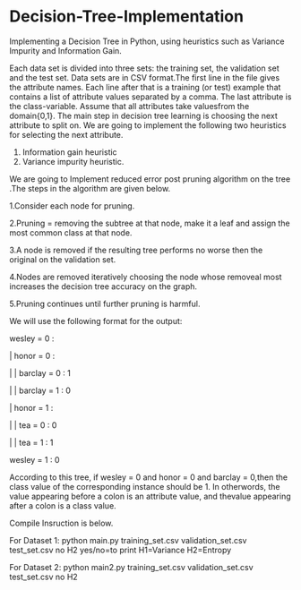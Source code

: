 # Decision-Tree-Implementation
Implementing a Decision Tree in Python, using heuristics such as Variance Impurity and Information Gain.

Each data set is divided into three sets:  the training set, the validation set and the test set.  Data sets are in CSV format.The first line in the file gives the attribute names.  Each line after that is a training (or test) example that contains a list of attribute values separated by a comma. The last attribute is the class-variable.  Assume that all attributes take valuesfrom the domain{0,1}.
The main step in decision tree learning is choosing the next attribute to split on. We are going to implement the following two heuristics for selecting the next attribute.

1.  Information gain heuristic
2.  Variance impurity heuristic.

We are going to Implement reduced error post pruning algorithm on the tree .The steps in the algorithm are given below.


1.Consider each node for pruning.

2.Pruning = removing the subtree at that node, make it a leaf and assign the most common class at that node.

3.A node is removed if the resulting tree performs no worse then the original on the validation set.

4.Nodes are removed iteratively choosing the node whose removeal most increases the decision tree accuracy on the graph.

5.Pruning continues until further pruning is harmful.

We will use the following format for the output:

wesley = 0 :

| honor = 0 :

| | barclay = 0 : 1

| | barclay = 1 : 0

| honor = 1 :

| | tea = 0 : 0

| | tea = 1 : 1

wesley = 1 : 0

According to this tree, if wesley = 0 and honor = 0 and barclay = 0,then the class value of the corresponding instance should be 1.  In otherwords, the value appearing before a colon is an attribute value, and thevalue appearing after a colon is a class value.

Compile Insruction is below.

For Dataset 1:
python main.py training_set.csv validation_set.csv test_set.csv no H2
yes/no=to print
H1=Variance
H2=Entropy

For Dataset 2:
python main2.py training_set.csv validation_set.csv test_set.csv no H2


